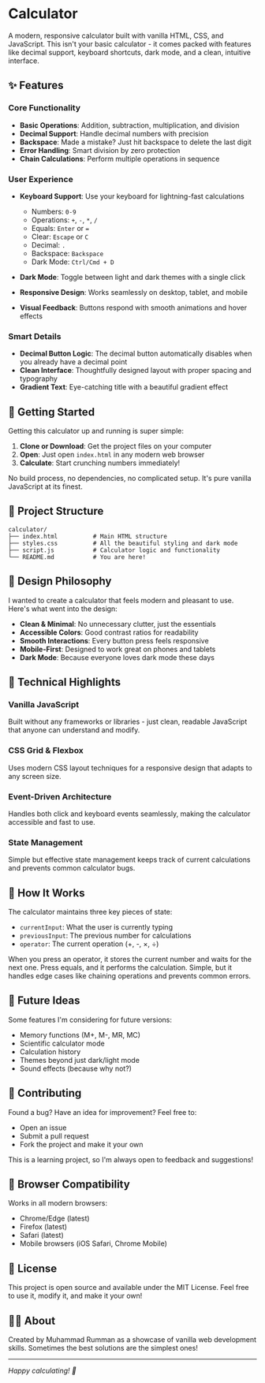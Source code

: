 # Calculator 

A modern, responsive calculator built with vanilla HTML, CSS, and JavaScript. This isn't your basic calculator - it comes packed with features like decimal support, keyboard shortcuts, dark mode, and a clean, intuitive interface.

## ✨ Features

### Core Functionality
- **Basic Operations**: Addition, subtraction, multiplication, and division
- **Decimal Support**: Handle decimal numbers with precision
- **Backspace**: Made a mistake? Just hit backspace to delete the last digit
- **Error Handling**: Smart division by zero protection
- **Chain Calculations**: Perform multiple operations in sequence

### User Experience
- **Keyboard Support**: Use your keyboard for lightning-fast calculations
  - Numbers: `0-9`
  - Operations: `+`, `-`, `*`, `/`
  - Equals: `Enter` or `=`
  - Clear: `Escape` or `C`
  - Decimal: `.`
  - Backspace: `Backspace`
  - Dark Mode: `Ctrl/Cmd + D`

- **Dark Mode**: Toggle between light and dark themes with a single click
- **Responsive Design**: Works seamlessly on desktop, tablet, and mobile
- **Visual Feedback**: Buttons respond with smooth animations and hover effects

### Smart Details
- **Decimal Button Logic**: The decimal button automatically disables when you already have a decimal point
- **Clean Interface**: Thoughtfully designed layout with proper spacing and typography
- **Gradient Text**: Eye-catching title with a beautiful gradient effect

## 🚀 Getting Started

Getting this calculator up and running is super simple:

1. **Clone or Download**: Get the project files on your computer
2. **Open**: Just open `index.html` in any modern web browser
3. **Calculate**: Start crunching numbers immediately!

No build process, no dependencies, no complicated setup. It's pure vanilla JavaScript at its finest.

## 📁 Project Structure

```
calculator/
├── index.html          # Main HTML structure
├── styles.css          # All the beautiful styling and dark mode
├── script.js           # Calculator logic and functionality
└── README.md           # You are here!
```

## 🎨 Design Philosophy

I wanted to create a calculator that feels modern and pleasant to use. Here's what went into the design:

- **Clean & Minimal**: No unnecessary clutter, just the essentials
- **Accessible Colors**: Good contrast ratios for readability
- **Smooth Interactions**: Every button press feels responsive
- **Mobile-First**: Designed to work great on phones and tablets
- **Dark Mode**: Because everyone loves dark mode these days

## 🔧 Technical Highlights

### Vanilla JavaScript
Built without any frameworks or libraries - just clean, readable JavaScript that anyone can understand and modify.

### CSS Grid & Flexbox
Uses modern CSS layout techniques for a responsive design that adapts to any screen size.

### Event-Driven Architecture
Handles both click and keyboard events seamlessly, making the calculator accessible and fast to use.

### State Management
Simple but effective state management keeps track of current calculations and prevents common calculator bugs.

## 🎯 How It Works

The calculator maintains three key pieces of state:
- `currentInput`: What the user is currently typing
- `previousInput`: The previous number for calculations
- `operator`: The current operation (+, -, ×, ÷)

When you press an operator, it stores the current number and waits for the next one. Press equals, and it performs the calculation. Simple, but it handles edge cases like chaining operations and prevents common errors.

## 🌟 Future Ideas

Some features I'm considering for future versions:
- Memory functions (M+, M-, MR, MC)
- Scientific calculator mode
- Calculation history
- Themes beyond just dark/light mode
- Sound effects (because why not?)

## 🤝 Contributing

Found a bug? Have an idea for improvement? Feel free to:
- Open an issue
- Submit a pull request
- Fork the project and make it your own

This is a learning project, so I'm always open to feedback and suggestions!

## 📱 Browser Compatibility

Works in all modern browsers:
- Chrome/Edge (latest)
- Firefox (latest)
- Safari (latest)
- Mobile browsers (iOS Safari, Chrome Mobile)

## 📄 License

This project is open source and available under the MIT License. Feel free to use it, modify it, and make it your own!

## 👨‍💻 About

Created by Muhammad Rumman as a showcase of vanilla web development skills. Sometimes the best solutions are the simplest ones!

---

*Happy calculating! 🧮*
